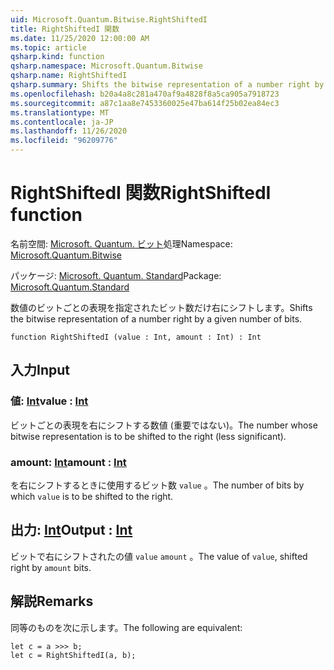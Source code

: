 ```yaml
---
uid: Microsoft.Quantum.Bitwise.RightShiftedI
title: RightShiftedI 関数
ms.date: 11/25/2020 12:00:00 AM
ms.topic: article
qsharp.kind: function
qsharp.namespace: Microsoft.Quantum.Bitwise
qsharp.name: RightShiftedI
qsharp.summary: Shifts the bitwise representation of a number right by a given number of bits.
ms.openlocfilehash: b20a4a8c281a470af9a4828f8a5ca905a7918723
ms.sourcegitcommit: a87c1aa8e7453360025e47ba614f25b02ea84ec3
ms.translationtype: MT
ms.contentlocale: ja-JP
ms.lasthandoff: 11/26/2020
ms.locfileid: "96209776"
---
```

# <a name="rightshiftedi-function"></a><span data-ttu-id="74116-102">RightShiftedI 関数</span><span class="sxs-lookup"><span data-stu-id="74116-102">RightShiftedI function</span></span>

<span data-ttu-id="74116-103">名前空間: [Microsoft. Quantum. ビット](xref:Microsoft.Quantum.Bitwise)処理</span><span class="sxs-lookup"><span data-stu-id="74116-103">Namespace: [Microsoft.Quantum.Bitwise](xref:Microsoft.Quantum.Bitwise)</span></span>

<span data-ttu-id="74116-104">パッケージ: [Microsoft. Quantum. Standard](https://nuget.org/packages/Microsoft.Quantum.Standard)</span><span class="sxs-lookup"><span data-stu-id="74116-104">Package: [Microsoft.Quantum.Standard](https://nuget.org/packages/Microsoft.Quantum.Standard)</span></span>


<span data-ttu-id="74116-105">数値のビットごとの表現を指定されたビット数だけ右にシフトします。</span><span class="sxs-lookup"><span data-stu-id="74116-105">Shifts the bitwise representation of a number right by a given number of bits.</span></span>

```qsharp
function RightShiftedI (value : Int, amount : Int) : Int
```


## <a name="input"></a><span data-ttu-id="74116-106">入力</span><span class="sxs-lookup"><span data-stu-id="74116-106">Input</span></span>

### <a name="value--int"></a><span data-ttu-id="74116-107">値: [Int](xref:microsoft.quantum.lang-ref.int)</span><span class="sxs-lookup"><span data-stu-id="74116-107">value : [Int](xref:microsoft.quantum.lang-ref.int)</span></span>

<span data-ttu-id="74116-108">ビットごとの表現を右にシフトする数値 (重要ではない)。</span><span class="sxs-lookup"><span data-stu-id="74116-108">The number whose bitwise representation is to be shifted to the right (less significant).</span></span>


### <a name="amount--int"></a><span data-ttu-id="74116-109">amount: [Int](xref:microsoft.quantum.lang-ref.int)</span><span class="sxs-lookup"><span data-stu-id="74116-109">amount : [Int](xref:microsoft.quantum.lang-ref.int)</span></span>

<span data-ttu-id="74116-110">を右にシフトするときに使用するビット数 `value` 。</span><span class="sxs-lookup"><span data-stu-id="74116-110">The number of bits by which `value` is to be shifted to the right.</span></span>



## <a name="output--int"></a><span data-ttu-id="74116-111">出力: [Int](xref:microsoft.quantum.lang-ref.int)</span><span class="sxs-lookup"><span data-stu-id="74116-111">Output : [Int](xref:microsoft.quantum.lang-ref.int)</span></span>

<span data-ttu-id="74116-112">ビットで右にシフトされたの値 `value` `amount` 。</span><span class="sxs-lookup"><span data-stu-id="74116-112">The value of `value`, shifted right by `amount` bits.</span></span>

## <a name="remarks"></a><span data-ttu-id="74116-113">解説</span><span class="sxs-lookup"><span data-stu-id="74116-113">Remarks</span></span>

<span data-ttu-id="74116-114">同等のものを次に示します。</span><span class="sxs-lookup"><span data-stu-id="74116-114">The following are equivalent:</span></span>

```Q#
let c = a >>> b;
let c = RightShiftedI(a, b);
```